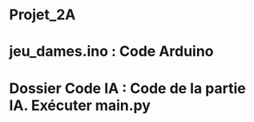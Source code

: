 # Projet_2A
# jeu_dames.ino : Code Arduino
# Dossier Code IA : Code de la partie IA. Exécuter main.py
